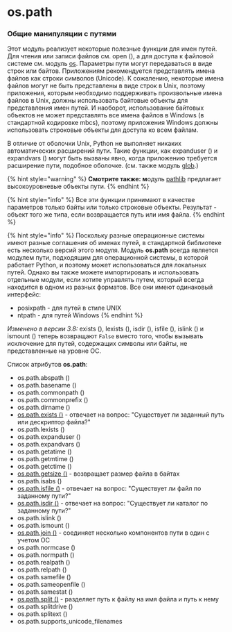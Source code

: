 # os.path

### Общие манипуляции с путями

Этот модуль реализует некоторые полезные функции для имен путей. Для чтения или записи файлов см. open \(\), а для доступа к файловой системе см. модуль [os](https://treasuremaster.gitbook.io/python-docs/obshie-sluzhby-operacionnoi-sistemy/os). Параметры пути могут передаваться в виде строк или байтов. Приложениям рекомендуется представлять имена файлов как строки символов \(Unicode\). К сожалению, некоторые имена файлов могут не быть представлены в виде строк в Unix, поэтому приложения, которым необходимо поддерживать произвольные имена файлов в Unix, должны использовать байтовые объекты для представления имен путей. И наоборот, использование байтовых объектов не может представлять все имена файлов в Windows \(в стандартной кодировке mbcs\), поэтому приложения Windows должны использовать строковые объекты для доступа ко всем файлам.

В отличие от оболочки Unix, Python не выполняет никаких автоматических расширений пути. Такие функции, как expanduser \(\) и expandvars \(\) могут быть вызваны явно, когда приложению требуется расширение пути, подобное оболочке. \(см. также модуль [glob](https://treasuremaster.gitbook.io/python-docs/dostup-k-failam-i-papkam/glob).\)

{% hint style="warning" %}
**Смотрите также: м**одуль [pathlib](https://treasuremaster.gitbook.io/python-docs/dostup-k-failam-i-papkam/pathlib) предлагает высокоуровневые объекты пути.
{% endhint %}

{% hint style="info" %}
Все эти функции принимают в качестве параметров только байты или только строковые объекты. Результат - объект того же типа, если возвращается путь или имя файла.
{% endhint %}

{% hint style="info" %}
Поскольку разные операционные системы имеют разные соглашения об именах путей, в стандартной библиотеке есть несколько версий этого модуля. Модуль **os.path** всегда является модулем пути, подходящим для операционной системы, в которой работает Python, и поэтому может использоваться для локальных путей. Однако вы также можете импортировать и использовать отдельные модули, если хотите управлять путем, который всегда находится в одном из разных форматов. Все они имеют одинаковый интерфейс:

* posixpath - для путей в стиле UNIX
* ntpath - для путей Windows
{% endhint %}

_Изменено в версии 3.8:_ exists \(\), lexists \(\), isdir \(\), isfile \(\), islink \(\) и ismount \(\) теперь возвращают `False` вместо того, чтобы вызывать исключение для путей, содержащих символы или байты, не представленные на уровне ОС.

Список атрибутов **os.path**:

* os.path.abspath \(\)
* os.path.basename \(\)
* os.path.commonpath \(\)
* os.path.commonprefix \(\)
* os.path.dirname \(\)
* [os.path.exists \(\)](os.path.exists.md) - отвечает на вопрос: "Существует ли заданный путь или дескриптор файла?"
* os.path.lexists \(\)
* os.path.expanduser \(\)
* os.path.expandvars \(\)
* os.path.getatime \(\)
* os.path.getmtime \(\)
* os.path.getctime \(\)
* [os.path.getsize \(\)](os.path.getsize.md) - возвращает размер файла в байтах
* os.path.isabs \(\)
* [os.path.isfile \(\)](os.path.isfile.md) - отвечает на вопрос: "Существует ли файл по заданному пути?"
* [os.path.isdir \(\)](os.path.isdir.md) - отвечает на вопрос: "Существует ли каталог по заданному пути?"
* os.path.islink \(\)
* os.path.ismount \(\)
* [os.path.join \(\)](os.path.join.md) - соединяет несколько компонентов пути в один с учетом ОС
* os.path.normcase \(\)
* os.path.normpath \(\)
* os.path.realpath \(\)
* os.path.relpath \(\)
* os.path.samefile \(\)
* os.path.sameopenfile \(\)
* os.path.samestat \(\)
* [os.path.split \(\)](os.path.split.md) - разделяет путь к файлу на имя файла и путь к нему
* os.path.splitdrive \(\)
* os.path.splitext \(\)
* os.path.supports\_unicode\_filenames

